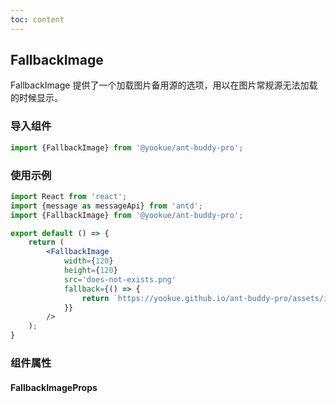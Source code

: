 ```yaml
---
toc: content
---
```


## FallbackImage

FallbackImage 提供了一个加载图片备用源的选项，用以在图片常规源无法加载的时候显示。

### 导入组件

```jsx | pure
import {FallbackImage} from '@yookue/ant-buddy-pro';
```

### 使用示例

```jsx
import React from 'react';
import {message as messageApi} from 'antd';
import {FallbackImage} from '@yookue/ant-buddy-pro';

export default () => {
    return (
        <FallbackImage
            width={120}
            height={120}
            src='does-not-exists.png'
            fallback={() => {
                return `https://yookue.github.io/ant-buddy-pro/assets/ico/logo-icon.svg?timestamp=${Date.now()}`;
            }}
        />
    );
}
```

### 组件属性

#### FallbackImageProps

<API src="@/field/FallbackImage/index.tsx" hideTitle></API>
